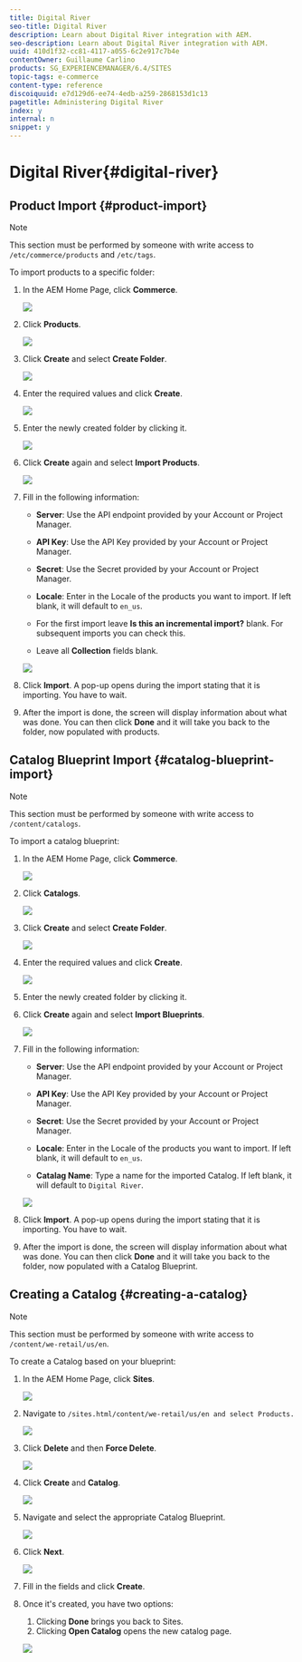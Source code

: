 ```yaml
---
title: Digital River
seo-title: Digital River
description: Learn about Digital River integration with AEM.
seo-description: Learn about Digital River integration with AEM.
uuid: 410d1f32-cc81-4117-a055-6c2e917c7b4e
contentOwner: Guillaume Carlino
products: SG_EXPERIENCEMANAGER/6.4/SITES
topic-tags: e-commerce
content-type: reference
discoiquuid: e7d129d6-ee74-4edb-a259-2868153d1c13
pagetitle: Administering Digital River
index: y
internal: n
snippet: y
---
```


# Digital River{#digital-river}

## Product Import {#product-import}

>[!NOTE]
>
>This section must be performed by someone with write access to `/etc/commerce/products` and `/etc/tags`.

To import products to a specific folder:

1. In the AEM Home Page, click **Commerce**.

   ![](assets/chlimage_1.jpeg)

1. Click **Products**.

   ![](assets/chlimage_1-1.jpeg)

1. Click **Create** and select **Create Folder**.

   ![](assets/chlimage_1-2.jpeg)

1. Enter the required values and click **Create**.

   ![](assets/chlimage_1-3.jpeg)

1. Enter the newly created folder by clicking it.

   ![](assets/chlimage_1-4.jpeg)

1. Click **Create** again and select **Import Products**.

   ![](assets/chlimage_1-5.jpeg)

1. Fill in the following information:

    * **Server**: Use the API endpoint provided by your Account or Project Manager.
    * **API Key**: Use the API Key provided by your Account or Project Manager.
    * **Secret**: Use the Secret provided by your Account or Project Manager.
    * **Locale**: Enter in the Locale of the products you want to import. If left blank, it will default to `en_us`.
    
    * For the first import leave **Is this an incremental import?** blank. For subsequent imports you can check this.
    * Leave all **Collection** fields blank.

   ![](assets/chlimage_1-6.jpeg)

1. Click **Import**. A pop-up opens during the import stating that it is importing. You have to wait.
1. After the import is done, the screen will display information about what was done. You can then click **Done** and it will take you back to the folder, now populated with products.

## Catalog Blueprint Import {#catalog-blueprint-import}

>[!NOTE]
>
>This section must be performed by someone with write access to `/content/catalogs`.

To import a catalog blueprint:

1. In the AEM Home Page, click **Commerce**.

   ![](assets/chlimage_1-7.jpeg)

1. Click **Catalogs**.

   ![](assets/chlimage_1-8.jpeg)

1. Click **Create** and select **Create Folder**.

   ![](assets/chlimage_1-9.jpeg)

1. Enter the required values and click **Create**.

   ![](assets/chlimage_1-10.jpeg)

1. Enter the newly created folder by clicking it.
1. Click **Create** again and select **Import Blueprints**.

   ![](assets/chlimage_1-11.jpeg)

1. Fill in the following information:

    * **Server**: Use the API endpoint provided by your Account or Project Manager.
    * **API Key**: Use the API Key provided by your Account or Project Manager.
    * **Secret**: Use the Secret provided by your Account or Project Manager.
    * **Locale**: Enter in the Locale of the products you want to import. If left blank, it will default to `en_us`.
    
    * **Catalag Name**: Type a name for the imported Catalog. If left blank, it will default to `Digital River`.

   ![](assets/chlimage_1-12.jpeg)

1. Click **Import**. A pop-up opens during the import stating that it is importing. You have to wait.
1. After the import is done, the screen will display information about what was done. You can then click **Done** and it will take you back to the folder, now populated with a Catalog Blueprint.

## Creating a Catalog {#creating-a-catalog}

>[!NOTE]
>
>This section must be performed by someone with write access to `/content/we-retail/us/en`.

To create a Catalog based on your blueprint:

1. In the AEM Home Page, click **Sites**.

   ![](assets/chlimage_1-13.jpeg)

1. Navigate to `/sites.html/content/we-retail/us/en and select Products.`

   ![](assets/chlimage_1-14.jpeg)

1. Click **Delete** and then **Force Delete**.

   ![](assets/chlimage_1-15.jpeg)

1. Click **Create** and **Catalog**.

   ![](assets/chlimage_1-16.jpeg)

1. Navigate and select the appropriate Catalog Blueprint.

   ![](assets/chlimage_1-17.jpeg)

1. Click **Next**.

   ![](assets/chlimage_1-18.jpeg)

1. Fill in the fields and click **Create**.
1. Once it's created, you have two options:

    1. Clicking **Done** brings you back to Sites.
    1. Clicking **Open Catalog** opens the new catalog page.

   ![](assets/chlimage_1-19.jpeg)

